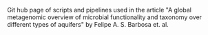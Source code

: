 Git hub page of scripts and pipelines used in the article "A global metagenomic overview of microbial functionality and taxonomy over different types of aquifers" by Felipe A. S. Barbosa et. al.
